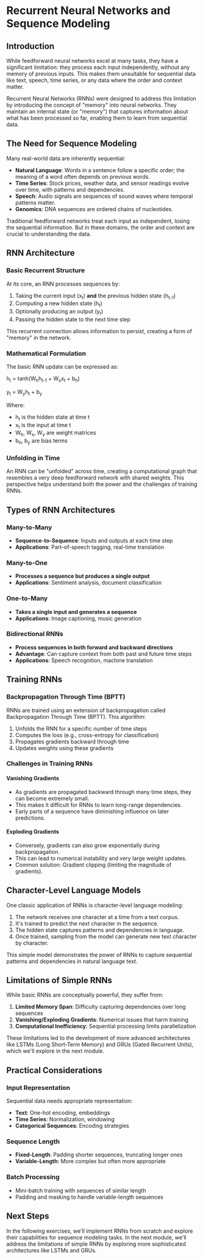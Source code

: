 # Recurrent Neural Networks and Sequence Modeling

## Introduction

While feedforward neural networks excel at many tasks, they have a significant limitation: they process each input independently, without any memory of previous inputs. This makes them unsuitable for sequential data like text, speech, time series, or any data where the order and context matter.

Recurrent Neural Networks (RNNs) were designed to address this limitation by introducing the concept of "memory" into neural networks. They maintain an internal state (or "memory") that captures information about what has been processed so far, enabling them to learn from sequential data.

## The Need for Sequence Modeling

Many real-world data are inherently sequential:

- **Natural Language**: Words in a sentence follow a specific order; the meaning of a word often depends on previous words.
- **Time Series**: Stock prices, weather data, and sensor readings evolve over time, with patterns and dependencies.
- **Speech**: Audio signals are sequences of sound waves where temporal patterns matter.
- **Genomics**: DNA sequences are ordered chains of nucleotides.

Traditional feedforward networks treat each input as independent, losing the sequential information. But in these domains, the order and context are crucial to understanding the data.

## RNN Architecture

### Basic Recurrent Structure

At its core, an RNN processes sequences by:

1. Taking the current input (x<sub>t</sub>) **and** the previous hidden state (h<sub>t-1</sub>)
2. Computing a new hidden state (h<sub>t</sub>)
3. Optionally producing an output (y<sub>t</sub>)
4. Passing the hidden state to the next time step

This recurrent connection allows information to persist, creating a form of "memory" in the network.

### Mathematical Formulation

The basic RNN update can be expressed as:

h<sub>t</sub> = tanh(W<sub>h</sub>h<sub>t-1</sub> + W<sub>x</sub>x<sub>t</sub> + b<sub>h</sub>)

y<sub>t</sub> = W<sub>y</sub>h<sub>t</sub> + b<sub>y</sub>

Where:

- h<sub>t</sub> is the hidden state at time t
- x<sub>t</sub> is the input at time t
- W<sub>h</sub>, W<sub>x</sub>, W<sub>y</sub> are weight matrices
- b<sub>h</sub>, b<sub>y</sub> are bias terms

### Unfolding in Time

An RNN can be "unfolded" across time, creating a computational graph that resembles a very deep feedforward network with shared weights. This perspective helps understand both the power and the challenges of training RNNs.

## Types of RNN Architectures

### Many-to-Many

- **Sequence-to-Sequence**: Inputs and outputs at each time step
- **Applications**: Part-of-speech tagging, real-time translation

### Many-to-One

- **Processes a sequence but produces a single output**
- **Applications**: Sentiment analysis, document classification

### One-to-Many

- **Takes a single input and generates a sequence**
- **Applications**: Image captioning, music generation

### Bidirectional RNNs

- **Process sequences in both forward and backward directions**
- **Advantage**: Can capture context from both past and future time steps
- **Applications**: Speech recognition, machine translation

## Training RNNs

### Backpropagation Through Time (BPTT)

RNNs are trained using an extension of backpropagation called Backpropagation Through Time (BPTT). This algorithm:

1. Unfolds the RNN for a specific number of time steps
2. Computes the loss (e.g., cross-entropy for classification)
3. Propagates gradients backward through time
4. Updates weights using these gradients

### Challenges in Training RNNs

#### Vanishing Gradients

- As gradients are propagated backward through many time steps, they can become extremely small.
- This makes it difficult for RNNs to learn long-range dependencies.
- Early parts of a sequence have diminishing influence on later predictions.

#### Exploding Gradients

- Conversely, gradients can also grow exponentially during backpropagation.
- This can lead to numerical instability and very large weight updates.
- Common solution: Gradient clipping (limiting the magnitude of gradients).

## Character-Level Language Models

One classic application of RNNs is character-level language modeling:

1. The network receives one character at a time from a text corpus.
2. It's trained to predict the next character in the sequence.
3. The hidden state captures patterns and dependencies in language.
4. Once trained, sampling from the model can generate new text character by character.

This simple model demonstrates the power of RNNs to capture sequential patterns and dependencies in natural language text.

## Limitations of Simple RNNs

While basic RNNs are conceptually powerful, they suffer from:

1. **Limited Memory Span**: Difficulty capturing dependencies over long sequences
2. **Vanishing/Exploding Gradients**: Numerical issues that harm training
3. **Computational Inefficiency**: Sequential processing limits parallelization

These limitations led to the development of more advanced architectures like LSTMs (Long Short-Term Memory) and GRUs (Gated Recurrent Units), which we'll explore in the next module.

## Practical Considerations

### Input Representation

Sequential data needs appropriate representation:

- **Text**: One-hot encoding, embeddings
- **Time Series**: Normalization, windowing
- **Categorical Sequences**: Encoding strategies

### Sequence Length

- **Fixed-Length**: Padding shorter sequences, truncating longer ones
- **Variable-Length**: More complex but often more appropriate

### Batch Processing

- Mini-batch training with sequences of similar length
- Padding and masking to handle variable-length sequences

## Next Steps

In the following exercises, we'll implement RNNs from scratch and explore their capabilities for sequence modeling tasks. In the next module, we'll address the limitations of simple RNNs by exploring more sophisticated architectures like LSTMs and GRUs.
